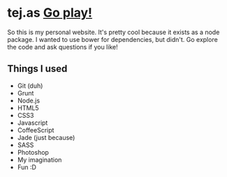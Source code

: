 # tej.as [Go play!](http://www.tejaskumar.com/)

So this is my personal website. It's pretty cool because it exists as a node package. I wanted to use bower for dependencies, but didn't. Go explore the code and ask questions if you like!

## Things I used

* Git (duh)
* Grunt
* Node.js
* HTML5
* CSS3
* Javascript
* CoffeeScript
* Jade (just because)
* SASS
* Photoshop
* My imagination
* Fun :D